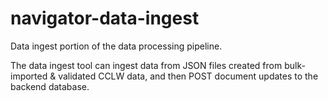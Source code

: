 # navigator-data-ingest

Data ingest portion of the data processing pipeline.

The data ingest tool can ingest data from JSON files created from bulk-imported & validated CCLW data, and then
POST document updates to the backend database.
